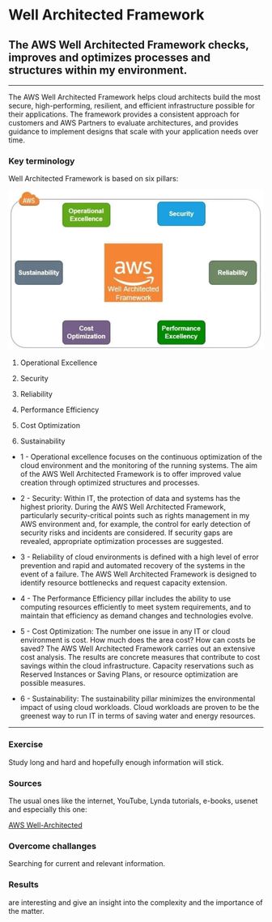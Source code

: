 # Well Architected Framework

## The AWS Well Architected Framework checks, improves and optimizes processes and structures within my environment.
---

The AWS Well Architected Framework helps cloud architects build the most secure, high-performing, resilient, and efficient infrastructure possible for their applications. The framework provides a consistent approach for customers and AWS Partners to evaluate architectures, and provides guidance to implement designs that scale with your application needs over time.

### Key terminology

Well Architected Framework is based on six pillars:

![Framework](../00_includes/AWS-12%20Well%20Architected%20Framework/Framework.PNG)

1. Operational Excellence

2. Security

3. Reliability

4. Performance Efficiency

5. Cost Optimization

6. Sustainability

- 1 -
Operational excellence focuses on the continuous optimization of the cloud environment and the monitoring of the running systems. The aim of the AWS Well Architected Framework is to offer improved value creation through optimized structures and processes.

- 2 - Security: Within IT, the protection of data and systems has the highest priority. During the AWS Well Architected Framework, particularly security-critical points such as rights management in my AWS environment and, for example, the control for early detection of security risks and incidents are considered. If security gaps are revealed, appropriate optimization processes are suggested.

- 3 - Reliability of cloud environments is defined with a high level of error prevention and rapid and automated recovery of the systems in the event of a failure. The AWS Well Architected Framework is designed to identify resource bottlenecks and request capacity extension.

- 4 - The Performance Efficiency pillar includes the ability to use computing resources efficiently to meet system requirements, and to maintain that efficiency as demand changes and technologies evolve.

- 5 - Cost Optimization: The number one issue in any IT or cloud environment is cost. How much does the area cost? How can costs be saved? The AWS Well Architected Framework carries out an extensive cost analysis. The results are concrete measures that contribute to cost savings within the cloud infrastructure. Capacity reservations such as Reserved Instances or Saving Plans, or resource optimization are possible measures.

- 6 - Sustainability: The sustainability pillar minimizes the environmental impact of using cloud workloads. Cloud workloads are proven to be the greenest way to run IT in terms of saving water and energy resources.

---


### Exercise

Study long and hard and hopefully enough information will stick.

### Sources

The usual ones like the internet, YouTube, Lynda tutorials, e-books, usenet and especially this one:

[AWS Well-Architected](https://aws.amazon.com/architecture/well-architected/?wa-lens-whitepapers.sort-by=item.additionalFields.sortDate&wa-lens-whitepapers.sort-order=desc)



### Overcome challanges

Searching for current and relevant information.

### Results

are interesting and give an insight into the complexity and the importance of the matter.

